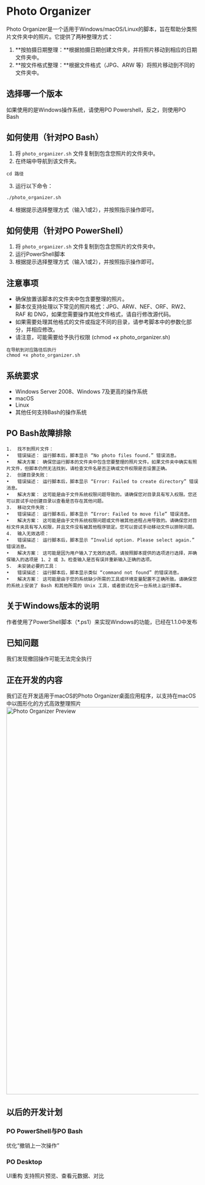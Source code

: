 # Photo Organizer
Photo Organizer是一个适用于Windows/macOS/Linux的脚本，旨在帮助分类照片文件夹中的照片。它提供了两种整理方式：
1. **按拍摄日期整理：**根据拍摄日期创建文件夹，并将照片移动到相应的日期文件夹中。
2. **按文件格式整理：**根据文件格式（JPG、ARW 等）将照片移动到不同的文件夹中。
## 选择哪一个版本
如果使用的是Windows操作系统，请使用PO Powershell，反之，则使用PO Bash
## 如何使用（针对PO Bash）
1. 将 `photo_organizer.sh` 文件复制到包含您照片的文件夹中。
2. 在终端中导航到该文件夹。
```
cd 路径
```
3. 运行以下命令：
```
./photo_organizer.sh
```
4. 根据提示选择整理方式（输入1或2），并按照指示操作即可。
## 如何使用（针对PO PowerShell）
1. 将 `photo_organizer.sh` 文件复制到包含您照片的文件夹中。
2. 运行PowerShell脚本
3. 根据提示选择整理方式（输入1或2），并按照指示操作即可。
## 注意事项
- 确保放置该脚本的文件夹中包含要整理的照片。
- 脚本仅支持处理以下常见的照片格式：JPG、ARW、NEF、ORF、RW2、RAF 和 DNG，如果您需要操作其他文件格式，请自行修改源代码。
- 如果需要处理其他格式的文件或指定不同的目录，请参考脚本中的参数化部分，并相应修改。
- 请注意，可能需要给予执行权限 (chmod +x photo_organizer.sh)
```
在导航到对应路径后执行
chmod +x photo_organizer.sh
```
## 系统要求
- Windows Server 2008、Windows 7及更高的操作系统
- macOS
- Linux
- 其他任何支持Bash的操作系统
## PO Bash故障排除
	1.	找不到照片文件：
	•	错误描述： 运行脚本后，脚本显示 “No photo files found.” 错误消息。
	•	解决方案： 确保您运行脚本的文件夹中包含您要整理的照片文件。如果文件夹中确实有照片文件，但脚本仍然无法找到，请检查文件名是否正确或文件权限是否设置正确。
	2.	创建目录失败：
	•	错误描述： 运行脚本后，脚本显示 “Error: Failed to create directory” 错误消息。
	•	解决方案： 这可能是由于文件系统权限问题导致的。请确保您对目录具有写入权限。您还可以尝试手动创建目录以查看是否存在其他问题。
	3.	移动文件失败：
	•	错误描述： 运行脚本后，脚本显示 “Error: Failed to move file” 错误消息。
	•	解决方案： 这可能是由于文件系统权限问题或文件被其他进程占用导致的。请确保您对目标文件夹具有写入权限，并且文件没有被其他程序锁定。您可以尝试手动移动文件以排除问题。
	4.	输入无效选项：
	•	错误描述： 运行脚本后，脚本显示 “Invalid option. Please select again.” 错误消息。
	•	解决方案： 这可能是因为用户输入了无效的选项。请按照脚本提供的选项进行选择，并确保输入的选项是 1、2 或 3。检查输入是否有误并重新输入正确的选项。
	5.	未安装必要的工具：
	•	错误描述： 运行脚本后，脚本显示类似 “command not found” 的错误消息。
	•	解决方案： 这可能是由于您的系统缺少所需的工具或环境变量配置不正确所致。请确保您的系统上安装了 Bash 和其他所需的 Unix 工具，或者尝试在另一台系统上运行脚本。
## 关于Windows版本的说明
作者使用了PowerShell脚本（*.ps1）来实现Windows的功能，已经在1.1.0中发布
## 已知问题
我们发现撤回操作可能无法完全执行
## 正在开发的内容
我们正在开发适用于macOS的Photo Organizer桌面应用程序，以支持在macOS中以图形化的方式高效整理照片
<img width="1012" alt="Photo Organizer Preview" src="https://github.com/user-attachments/assets/fa723772-cf85-419f-b34e-374a6d1471c6">
## 以后的开发计划
### PO PowerShell与PO Bash
优化“撤销上一次操作”
### PO Desktop
UI重构
支持照片预览、查看元数据、对比
